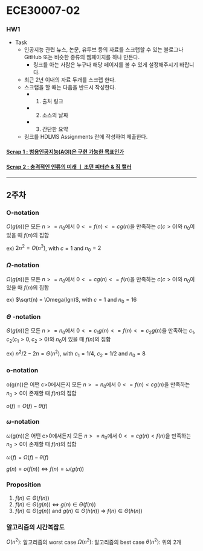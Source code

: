 # ECE30007-02

### HW1
- Task
  - 인공지능 관련 뉴스, 논문, 유투브 등의 자료를 스크랩할 수 있는 블로그나 GitHub 또는 비슷한 종류의 웹페이지를 하나 만든다.
    - 링크를 아는 사람은 누구나 해당 페이지를 볼 수 있게 설정해주시기 바랍니다.
  - 최근 2년 이내의 자료 두개를 스크랩 한다.
  - 스크랩을 할 때는 다음을 반드시 작성한다.
    - 1) 출처 링크
    - 2) 소스의 날짜
    - 3) 간단한 요약
  - 링크를 HDLMS Assignments 란에 작성하여 제출한다.
#### [Scrap 1 : 범용인공지능(AGI)은 구현 가능한 목표인가](https://github.com/YoRangS/ECE30007-02/blob/main/HW1/1.md)

#### [Scrap 2 : 충격적인 인류의 미래 ㅣ 조던 피터슨 & 짐 캘러](https://github.com/YoRangS/ECE30007-02/blob/main/HW1/2.md)

- - -

## 2주차
### O-notation
$O(g(n))$은 모든 $n>=n_0$에서 $0<=f(n)<=cg(n)$을 만족하는 $c (c>0)$와 $n_0$이 있을 때 $f(n)$의 집합

ex) $2n^2 = O(n^3)$, with $c=1$ and $n_0 = 2$

### $\Omega$-notation
$\Omega(g(n))$은 모든 $n>=n_0$에서 $0<=cg(n)<=f(n)$을 만족하는 $c (c>0)$와 $n_0$이 있을 때 $f(n)$의 집합

ex) $\sqrt(n) = \Omega(lgn)$, with $c=1$ and $n_0 = 16$

### $\Theta$ -notation
$\Theta(g(n))$은 모든 $n>=n_0$에서 $0<=c_1g(n)<=f(n)<=c_2g(n)$을 만족하는 $c_1, c_2 (c_1>0, c_2>0)$와 $n_0$이 있을 때 $f(n)$의 집합

ex) $n^2/2-2n = \Theta(n^2)$, with $c_1=1/4$, $c_2=1/2$ and $n_0 = 8$

### o-notation
o(g(n))은 어떤 c>0에서든지 모든 $n>=n_0$에서 $0 <= f(n) < cg(n)$을 만족하는 $n_0>0$이 존재할 때 
$f(n)$의 집합

$o(f)=O(f)-\theta(f)$

### $\omega$-notation
$\omega$(g(n))은 어떤 c>0에서든지 모든 $n>=n_0$에서 $0 <= cg(n) < f(n)$을 만족하는 $n_0>0$이 존재할 때 $f(n)$의 집합

$\omega(f)=\Omega(f)-\theta(f)$

$g(n)=o(f(n))$ <=> $f(n)=\omega(g(n))$

### Proposition
1. $f(n)\in\Theta(f(n))$
2. $f(n)\in\Theta(g(n))$ <=> $g(n)\in\Theta(f(n))$
3. $f(n)\in\Theta(g(n))$ and $g(n)\in\Theta(h(n))$ => $f(n)\in\Theta(h(n))$

### 알고리즘의 시간복잡도
$O(n^2)$: 알고리즘의 worst case
$\Omega(n^2)$: 알고리즘의 best case
$\theta(n^2)$: 위의 2개 
